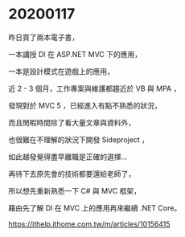 # 20200117

昨日買了兩本電子書，

一本講授 DI 在 ASP.NET MVC 下的應用，

一本是設計模式在遊戲上的應用，

近 2 - 3 個月，工作專案與維護都趨近於 VB 與 MPA ，

發現對於 MVC 5 ，已經進入有點不熟悉的狀況，

而且閒暇時間除了看大量文章與資料外，

也很難在不理解的狀況下開發 Sideproject ，

如此越發覺得盡早離職是正確的選擇...

再待下去原先會的技術都要還給老師了，

所以想先重新熟悉一下 C# 與 MVC 框架，

藉由先了解 DI 在 MVC 上的應用再來繼續 .NET Core。

<https://ithelp.ithome.com.tw/m/articles/10156415>
